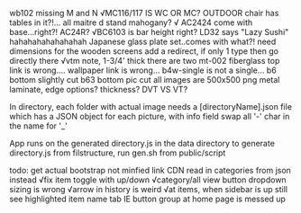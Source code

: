 wb102 missing M and N
√MC116/117 IS WC OR MC?
OUTDOOR chair has tables in it?!...
all maitre d stand mahogany?
√ AC2424 come with base...right?! AC24R?
√BC6103 is bar height right?
LD32 says "Lazy Sushi" hahahahahahahahah
Japanese glass plate set..comes with what?!
need dimensions for the wooden screens
add a redirect, if only 1 type then go directly there
√vtm note, 1-3/4' thick
there are two mt-002
fiberglass top link is wrong....
wallpaper link is wrong...
b4w-single is not a single...
b6 bottom slightly cut
b63 bottom pic cut
all images are 500x500 png
metal laminate, edge options? thickness?
DVT VS VT?

In directory, each folder with actual image needs a
  [directoryName].json file which has a JSON object for each picture, with info field
  swap all '-' char in the name for '_'

App runs on the generated directory.js in the data directory
  to generate directory.js from filstructure, run gen.sh from public/script



todo:
get actual bootstrap not minfied link CDN
read in categories from json instead
√fix item toggle with up/down
√category/all view button
dropdown sizing is wrong
√arrow in history is weird
√at items, when sidebar is up still see highlighted item name tab
IE button group at home page is messed up
